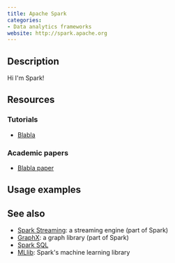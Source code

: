 ```yaml
---
title: Apache Spark
categories:
- Data analytics frameworks
website: http://spark.apache.org
---
```


## Description

Hi I'm Spark!

## Resources

### Tutorials

* [Blabla](http://example.org)

### Academic papers

* [Blabla paper](http://example.org)

## Usage examples

## See also

* [Spark Streaming](/tools/spark-streaming.html): a streaming engine (part of Spark)
* [GraphX](/tools/graphx.html): a graph library (part of Spark)
* [Spark SQL](/tools/spark-sql.html)
* [MLlib](/tools/mllib.html): Spark's machine learning library
